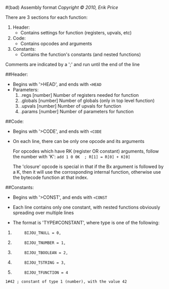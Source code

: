 #(bad) Assembly format 
*Copyright &copy; 2010, Erik Price*
 
There are 3 sections for each function:
1. Header:
   - Contains settings for function (registers, upvals, etc)
2. Code:
   - Contains opcodes and arguments
3. Constants:
   - Contains the function's constants (and nested functions)

Comments are indicated by a ';' and run until the end of the line

##Header:
 * Begins with '>HEAD', and ends with `<HEAD`
 * Parameters:
   1.  .regs    [number]   Number of registers needed for function
   2.  .globals [number]   Number of globals (only in top level function)
   3.  .upvals  [number]   Number of upvals for function
   4.  .params  [number]   Number of parameters for function


##Code:
 * Begins with '>CODE', and ends with `<CODE`
 * On each line, there can be only one opcode and its arguments
 
   For opcodes which have RK (register OR constant) arguments,
   follow the number with 'K':
   `add 1 0 0K  ; R[1] = R[0] + K[0]`

   The 'closure' opcode is special in that if the Bx argument is followed
   by a K, then it will use the corrosponding internal function, otherwise
   use the bytecode function at that index.


##Constants:
 * Begins with '>CONST', and ends with `<CONST`

 * Each line contains only one constant, with nested functions
  obviously spreading over multiple lines

 *	The format is 'TYPE#CONSTANT', where type is one of the following:
 1.          BIJOU_TNULL = 0,
 2.          BIJOU_TNUMBER = 1,
 3.          BIJOU_TBOOLEAN = 2,
 4.          BIJOU_TSTRING = 3,
 5.          BIJOU_TFUNCTION = 4 
 
 `1#42 ; constant of type 1 (number), with the value 42`

